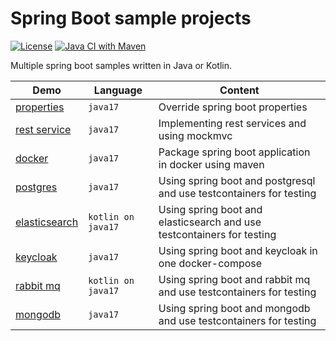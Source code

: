 # Spring Boot sample projects 

[![License](https://img.shields.io/badge/License-Apache%202.0-blue.svg)](https://opensource.org/licenses/Apache-2.0)
[![Java CI with Maven](https://github.com/larmic/spring-boot-demos/actions/workflows/maven.yml/badge.svg)](https://github.com/larmic/spring-boot-demos/actions/workflows/maven.yml)

Multiple spring boot samples written in Java or Kotlin. 

| Demo                                       | Language           | Content                                                                |
|--------------------------------------------|--------------------|------------------------------------------------------------------------|
| [properties](spring-boot-properties)       | `java17`           | Override spring boot properties                                        |
| [rest service](spring-boot-rest-services)  | `java17`           | Implementing rest services and using mockmvc                           |
| [docker](spring-boot-in-docker)            | `java17`           | Package spring boot application in docker using maven                  |
| [postgres](spring-boot-postgres)           | `java17`           | Using spring boot and postgresql and use testcontainers for testing    |
| [elasticsearch](spring-boot-elasticsearch) | `kotlin on java17` | Using spring boot and elasticsearch and use testcontainers for testing |
| [keycloak](spring-boot-keycloak)           | `java17`           | Using spring boot and keycloak in one docker-compose                   |
| [rabbit mq](spring-boot-rabbitmq)          | `kotlin on java17` | Using spring boot and rabbit mq and use testcontainers for testing     |
| [mongodb](spring-boot-mongodb)             | `java17`           | Using spring boot and mongodb and use testcontainers for testing       |
